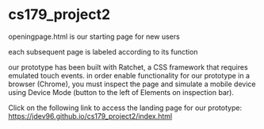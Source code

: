 # cs179_project2

openingpage.html is our starting page for new users

each subsequent page is labeled according to its function

our prototype has been built with Ratchet, a CSS framework that requires emulated touch events. in order enable functionality for our prototype in a browser (Chrome), you must inspect the page and simulate a mobile device using Device Mode (button to the left of Elements on inspection bar).

Click on the following link to access the landing page for our prototype: https://jdev96.github.io/cs179_project2/index.html
